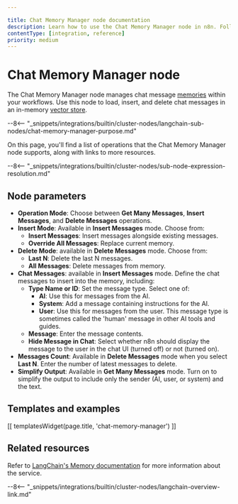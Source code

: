 ```yaml
---

title: Chat Memory Manager node documentation
description: Learn how to use the Chat Memory Manager node in n8n. Follow technical documentation to integrate Chat Memory Manager node into your workflows.
contentType: [integration, reference]
priority: medium
---
```


# Chat Memory Manager node

The Chat Memory Manager node manages chat message [memories](/glossary.md#ai-memory) within your workflows. Use this node to load, insert, and delete chat messages in an in-memory [vector store](/glossary.md#ai-vector-store).

--8<-- "_snippets/integrations/builtin/cluster-nodes/langchain-sub-nodes/chat-memory-manager-purpose.md"

On this page, you'll find a list of operations that the Chat Memory Manager node supports, along with links to more resources.

--8<-- "_snippets/integrations/builtin/cluster-nodes/sub-node-expression-resolution.md"

## Node parameters

* **Operation Mode**: Choose between **Get Many Messages**, **Insert Messages**, and **Delete Messages** operations.
* **Insert Mode**: Available in **Insert Messages** mode. Choose from:
    * **Insert Messages**: Insert messages alongside existing messages.
    * **Override All Messages**: Replace current memory.
* **Delete Mode**: available in **Delete Messages** mode. Choose from:
    * **Last N**: Delete the last N messages.
    * **All Messages**: Delete messages from memory.
* **Chat Messages**: available in **Insert Messages** mode. Define the chat messages to insert into the memory, including:
	* **Type Name or ID**: Set the message type. Select one of:
		* **AI**: Use this for messages from the AI.
		* **System**: Add a message containing instructions for the AI.
		* **User**: Use this for messages from the user. This message type is sometimes called the 'human' message in other AI tools and guides.
	* **Message**: Enter the message contents.
	* **Hide Message in Chat**: Select whether n8n should display the message to the user in the chat UI (turned off) or not (turned on).
* **Messages Count**: Available in **Delete Messages** mode when you select **Last N**. Enter the number of latest messages to delete.
* **Simplify Output**: Available in **Get Many Messages** mode. Turn on to simplify the output to include only the sender (AI, user, or system) and the text.

## Templates and examples

<!-- see https://www.notion.so/n8n/Pull-in-templates-for-the-integrations-pages-37c716837b804d30a33b47475f6e3780 -->
[[ templatesWidget(page.title, 'chat-memory-manager') ]]

## Related resources

Refer to [LangChain's Memory documentation](https://langchain-ai.github.io/langgraphjs/concepts/memory/) for more information about the service.

--8<-- "_snippets/integrations/builtin/cluster-nodes/langchain-overview-link.md"


